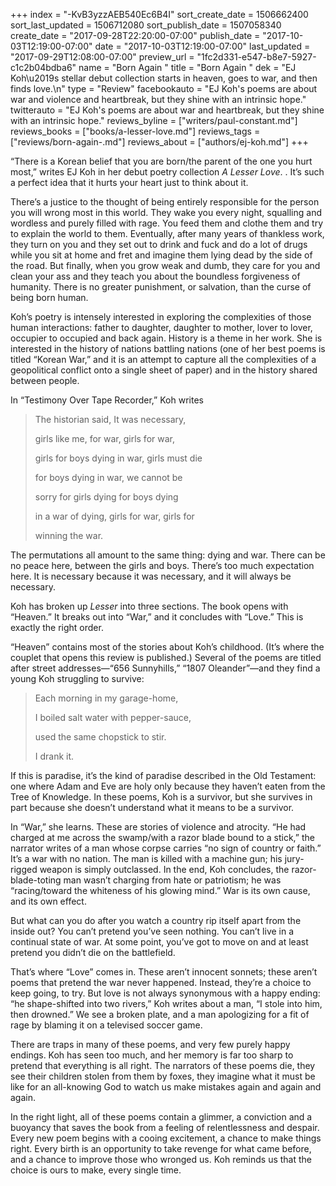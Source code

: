 +++
index = "-KvB3yzzAEB540Ec6B4I"
sort_create_date = 1506662400
sort_last_updated = 1506712080
sort_publish_date = 1507058340
create_date = "2017-09-28T22:20:00-07:00"
publish_date = "2017-10-03T12:19:00-07:00"
date = "2017-10-03T12:19:00-07:00"
last_updated = "2017-09-29T12:08:00-07:00"
preview_url = "1fc2d331-e547-b8e7-5927-c1c2b04bdba6"
name = "Born Again "
title = "Born Again "
dek = "EJ Koh\u2019s stellar debut collection starts in heaven, goes to war, and then finds love.\n"
type = "Review"
facebookauto = "EJ Koh's poems are about war and violence and heartbreak, but they shine with an intrinsic hope."
twitterauto = "EJ Koh's poems are about war and heartbreak, but they shine with an intrinsic hope."
reviews_byline = ["writers/paul-constant.md"]
reviews_books = ["books/a-lesser-love.md"]
reviews_tags = ["reviews/born-again-.md"]
reviews_about = ["authors/ej-koh.md"]
+++

“There is a Korean belief that you are born/the parent of the one you hurt most,” writes EJ Koh in her debut poetry collection *A Lesser Love*. . It’s such a perfect idea that it hurts your heart just to think about it. 

There’s a justice to the thought of being entirely responsible for the person you will wrong most in this world. They wake you every night, squalling and wordless and purely filled with rage. You feed them and clothe them and try to explain the world to them. Eventually, after many years of thankless work, they turn on you and they set out to drink and fuck and do a lot of drugs while you sit at home and fret and imagine them lying dead by the side of the road. But finally, when you grow weak and dumb, they care for you and clean your ass and they teach you about the boundless forgiveness of humanity. There is no greater punishment, or salvation, than the curse of being born human.

Koh’s poetry is intensely interested in exploring the complexities of those human interactions: father to daughter, daughter to mother, lover to lover, occupier to occupied and back again. History is a theme in her work. She is interested in the history of nations battling nations (one of her best poems is titled “Korean War,” and it is an attempt to capture all the complexities of a geopolitical conflict onto a single sheet of paper) and in the history shared between people.

In “Testimony Over Tape Recorder,” Koh writes

<blockquote><p class="noindent">The historian said, It was necessary,</p>
<p class="noindent">girls like me, for war, girls for war,</p>
<p class="noindent">girls for boys dying in war, girls must die</p>
<p class="noindent">for boys dying in war, we cannot be</p>
<p class="noindent">sorry for girls dying for boys dying</p>
<p class="noindent">in a war of dying, girls for war, girls for</p>
<p class="noindent">winning the war.</p></blockquote>

The permutations all amount to the same thing: dying and war. There can be no peace here, between the girls and boys. There’s too much expectation here. It is necessary because it was necessary, and it will always be necessary.

Koh has broken up *Lesser* into three sections. The book opens with “Heaven.” It breaks out into “War,” and it concludes with “Love.” This is exactly the right order. 

“Heaven” contains most of the stories about Koh’s childhood. (It’s where the couplet that opens this review is published.) Several of the poems are titled after street addresses—“656 Sunnyhills,” “1807 Oleander”—and they find a young Koh struggling to survive:

<blockquote><p class="noindent">Each morning in my garage-home,</p>
<p class="noindent">I boiled salt water with pepper-sauce,</p>
<p class="noindent">used the same chopstick to stir.</p>
<p class="noindent">I drank it.</p></blockquote>

If this is paradise, it’s the kind of paradise described in the Old Testament: one where Adam and Eve are holy only because they haven’t eaten from the Tree of Knowledge. In these poems, Koh is a survivor, but she survives in part because she doesn’t understand what it means to be a survivor.

In “War,” she learns. These are stories of violence and atrocity. “He had charged at me across the swamp/with a razor blade bound to a stick,” the narrator writes of a man whose corpse carries “no sign of country or faith.” It’s a war with no nation. The man is killed with a machine gun; his jury-rigged weapon is simply outclassed. In the end, Koh concludes, the razor-blade-toting man wasn’t charging from hate or patriotism; he was “racing/toward the whiteness of his glowing mind.” War is its own cause, and its own effect.

But what can you do after you watch a country rip itself apart from the inside out? You can’t pretend you’ve seen nothing. You can’t live in a continual state of war. At some point, you’ve got to move on and at least pretend you didn’t die on the battlefield.

That’s where “Love” comes in. These aren’t innocent sonnets; these aren’t poems that pretend the war never happened. Instead, they’re a choice to keep going, to try. But love is not always synonymous with a happy ending: “he shape-shifted into two rivers,” Koh writes about a man, “I stole into him, then drowned.” We see a broken plate, and a man apologizing for a fit of rage by blaming it on a televised soccer game.

There are traps in many of these poems, and very few purely happy endings. Koh has seen too much, and her memory is far too sharp to pretend that everything is all right. The narrators of these poems die, they see their children stolen from them by foxes, they imagine what it must be like for an all-knowing God to watch us make mistakes again and again and again. 

In the right light, all of these poems contain a glimmer, a conviction and a buoyancy that saves the book from a feeling of relentlessness and despair. Every new poem begins with a cooing excitement, a chance to make things right. Every birth is an opportunity to take revenge for what came before, and a chance to improve those who wronged us. Koh reminds us that the choice is ours to make, every single time.

